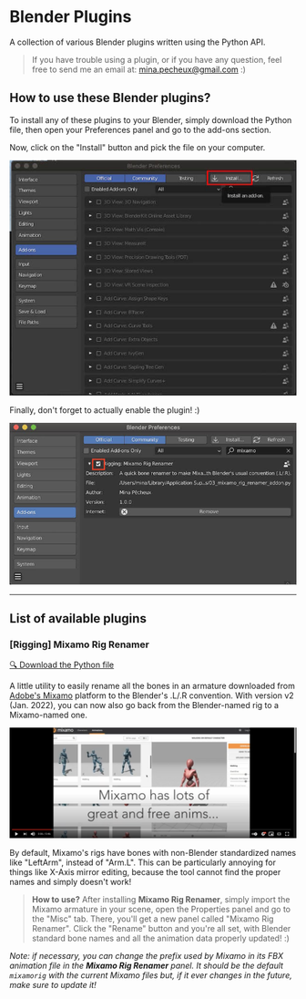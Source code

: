 # Blender Plugins

A collection of various Blender plugins written using the Python API.

> If you have trouble using a plugin, or if you have any question, feel free to send me an email at: mina.pecheux@gmail.com :)

## How to use these Blender plugins?

To install any of these plugins to your Blender, simply download the Python file, then open your Preferences panel and go to the add-ons section.

Now, click on the "Install" button and pick the file on your computer.

![addon-install](./img/addon-install.jpg)

Finally, don't forget to actually enable the plugin! :)

![addon-enable](./img/addon-enable.jpg)

---

## List of available plugins

### [Rigging] Mixamo Rig Renamer

[🔍 Download the Python file](./Rigging/MixamoRigRenamer.py)

A little utility to easily rename all the bones in an armature downloaded from [Adobe's Mixamo](https://mixamo.com/) platform to the Blender's .L/.R convention. With version v2 (Jan. 2022), you can now also go back from the Blender-named
rig to a Mixamo-named one.

[![demo-mixamo-rig-renamer](./img/yt-icon_MixamoRigRenamer.png)](http://www.youtube.com/watch?v=yr9OXtdriHY)

By default, Mixamo's rigs have bones with non-Blender standardized names like "LeftArm", instead of "Arm.L". This can be particularly annoying for things like X-Axis mirror editing, because the tool cannot find the proper names and simply doesn't work!

> **How to use?** After installing **Mixamo Rig Renamer**, simply import the Mixamo armature in your scene, open the Properties panel and go to the "Misc" tab. There, you'll get a new panel called "Mixamo Rig Renamer". Click the "Rename" button and you're all set, with Blender standard bone names and all the animation data properly updated! :)

*Note: if necessary, you can change the prefix used by Mixamo in its FBX animation file in the **Mixamo Rig Renamer** panel. It should be the default `mixamorig` with the current Mixamo files but, if it ever changes in the future, make sure to update it!*